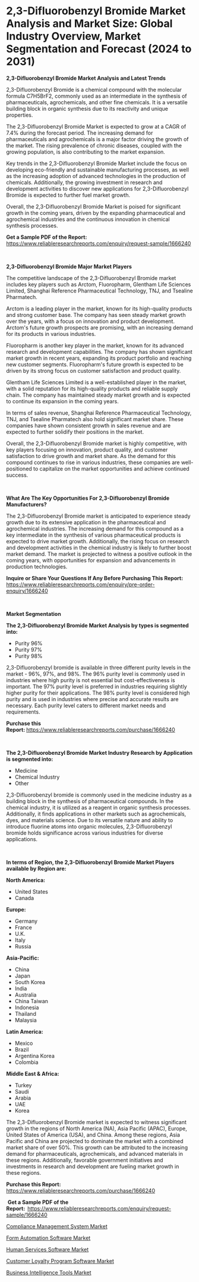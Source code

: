 <p><h1>2,3-Difluorobenzyl Bromide Market Analysis and Market Size: Global Industry Overview, Market Segmentation and Forecast (2024 to 2031)</h1></p><p><strong>2,3-Difluorobenzyl Bromide Market Analysis and Latest Trends</strong></p>
<p><p>2,3-Difluorobenzyl Bromide is a chemical compound with the molecular formula C7H5BrF2, commonly used as an intermediate in the synthesis of pharmaceuticals, agrochemicals, and other fine chemicals. It is a versatile building block in organic synthesis due to its reactivity and unique properties.</p><p>The 2,3-Difluorobenzyl Bromide Market is expected to grow at a CAGR of 7.4% during the forecast period. The increasing demand for pharmaceuticals and agrochemicals is a major factor driving the growth of the market. The rising prevalence of chronic diseases, coupled with the growing population, is also contributing to the market expansion.</p><p>Key trends in the 2,3-Difluorobenzyl Bromide Market include the focus on developing eco-friendly and sustainable manufacturing processes, as well as the increasing adoption of advanced technologies in the production of chemicals. Additionally, the growing investment in research and development activities to discover new applications for 2,3-Difluorobenzyl Bromide is expected to further fuel market growth.</p><p>Overall, the 2,3-Difluorobenzyl Bromide Market is poised for significant growth in the coming years, driven by the expanding pharmaceutical and agrochemical industries and the continuous innovation in chemical synthesis processes.</p></p>
<p><strong>Get a Sample PDF of the Report:&nbsp;</strong> <a href="https://www.reliableresearchreports.com/enquiry/request-sample/1666240">https://www.reliableresearchreports.com/enquiry/request-sample/1666240</a></p>
<p>&nbsp;</p>
<p><strong>2,3-Difluorobenzyl Bromide Major Market Players</strong></p>
<p><p>The competitive landscape of the 2,3-Difluorobenzyl Bromide market includes key players such as Arctom, Fluoropharm, Glentham Life Sciences Limited, Shanghai Reference Pharmaceutical Technology, TNJ, and Tsealine Pharmatech.</p><p>Arctom is a leading player in the market, known for its high-quality products and strong customer base. The company has seen steady market growth over the years, with a focus on innovation and product development. Arctom's future growth prospects are promising, with an increasing demand for its products in various industries.</p><p>Fluoropharm is another key player in the market, known for its advanced research and development capabilities. The company has shown significant market growth in recent years, expanding its product portfolio and reaching new customer segments. Fluoropharm's future growth is expected to be driven by its strong focus on customer satisfaction and product quality.</p><p>Glentham Life Sciences Limited is a well-established player in the market, with a solid reputation for its high-quality products and reliable supply chain. The company has maintained steady market growth and is expected to continue its expansion in the coming years.</p><p>In terms of sales revenue, Shanghai Reference Pharmaceutical Technology, TNJ, and Tsealine Pharmatech also hold significant market share. These companies have shown consistent growth in sales revenue and are expected to further solidify their positions in the market.</p><p>Overall, the 2,3-Difluorobenzyl Bromide market is highly competitive, with key players focusing on innovation, product quality, and customer satisfaction to drive growth and market share. As the demand for this compound continues to rise in various industries, these companies are well-positioned to capitalize on the market opportunities and achieve continued success.</p></p>
<p>&nbsp;</p>
<p><strong>What Are The Key Opportunities For 2,3-Difluorobenzyl Bromide Manufacturers?</strong></p>
<p><p>The 2,3-Difluorobenzyl Bromide market is anticipated to experience steady growth due to its extensive application in the pharmaceutical and agrochemical industries. The increasing demand for this compound as a key intermediate in the synthesis of various pharmaceutical products is expected to drive market growth. Additionally, the rising focus on research and development activities in the chemical industry is likely to further boost market demand. The market is projected to witness a positive outlook in the coming years, with opportunities for expansion and advancements in production technologies.</p></p>
<p><strong>Inquire or Share Your Questions If Any Before Purchasing This Report:</strong> <a href="https://www.reliableresearchreports.com/enquiry/pre-order-enquiry/1666240">https://www.reliableresearchreports.com/enquiry/pre-order-enquiry/1666240</a></p>
<p>&nbsp;</p>
<p><strong>Market Segmentation</strong></p>
<p><strong>The 2,3-Difluorobenzyl Bromide Market Analysis by types is segmented into:</strong></p>
<p><ul><li>Purity 96%</li><li>Purity 97%</li><li>Purity 98%</li></ul></p>
<p><p>2,3-Difluorobenzyl bromide is available in three different purity levels in the market - 96%, 97%, and 98%. The 96% purity level is commonly used in industries where high purity is not essential but cost-effectiveness is important. The 97% purity level is preferred in industries requiring slightly higher purity for their applications. The 98% purity level is considered high purity and is used in industries where precise and accurate results are necessary. Each purity level caters to different market needs and requirements.</p></p>
<p><strong>Purchase this Report:&nbsp;</strong><a href="https://www.reliableresearchreports.com/purchase/1666240">https://www.reliableresearchreports.com/purchase/1666240</a></p>
<p>&nbsp;</p>
<p><strong>The 2,3-Difluorobenzyl Bromide Market Industry Research by Application is segmented into:</strong></p>
<p><ul><li>Medicine</li><li>Chemical Industry</li><li>Other</li></ul></p>
<p><p>2,3-Difluorobenzyl bromide is commonly used in the medicine industry as a building block in the synthesis of pharmaceutical compounds. In the chemical industry, it is utilized as a reagent in organic synthesis processes. Additionally, it finds applications in other markets such as agrochemicals, dyes, and materials science. Due to its versatile nature and ability to introduce fluorine atoms into organic molecules, 2,3-Difluorobenzyl bromide holds significance across various industries for diverse applications.</p></p>
<p>&nbsp;</p>
<p><strong>In terms of Region, the 2,3-Difluorobenzyl Bromide Market Players available by Region are:</strong></p>
<p>
    <p> <strong> North America: </strong>
        <ul>
            <li>United States</li>
            <li>Canada</li>
        </ul>
        </p> 
    <p> <strong> Europe: </strong>
        <ul>
            <li>Germany</li>
            <li>France</li>
            <li>U.K.</li>
            <li>Italy</li>
            <li>Russia</li>
        </ul>
        </p> 
    <p> <strong> Asia-Pacific: </strong>
        <ul>
            <li>China</li>
            <li>Japan</li>
            <li>South Korea</li>
            <li>India</li>
            <li>Australia</li>
            <li>China Taiwan</li>
            <li>Indonesia</li>
            <li>Thailand</li>
            <li>Malaysia</li>
        </ul>
        </p> 
    <p> <strong> Latin America: </strong>
        <ul>
            <li>Mexico</li>
            <li>Brazil</li>
            <li>Argentina Korea</li>
            <li>Colombia</li>
        </ul>
        </p> 
    <p> <strong> Middle East & Africa: </strong>
        <ul>
            <li>Turkey</li>
            <li>Saudi</li>
            <li>Arabia</li>
            <li>UAE</li>
            <li>Korea</li>
        </ul>
    </p>
    </p>
<p><p>The 2,3-Difluorobenzyl Bromide market is expected to witness significant growth in the regions of North America (NA), Asia Pacific (APAC), Europe, United States of America (USA), and China. Among these regions, Asia Pacific and China are projected to dominate the market with a combined market share of over 50%. This growth can be attributed to the increasing demand for pharmaceuticals, agrochemicals, and advanced materials in these regions. Additionally, favorable government initiatives and investments in research and development are fueling market growth in these regions.</p></p>
<p><strong>Purchase this Report: </strong><a href="https://www.reliableresearchreports.com/purchase/1666240">https://www.reliableresearchreports.com/purchase/1666240</a></p>
<p>&nbsp;<strong>Get a Sample PDF of the Report:&nbsp;&nbsp;</strong><a href="https://www.reliableresearchreports.com/enquiry/request-sample/1666240">https://www.reliableresearchreports.com/enquiry/request-sample/1666240</a></p>
<p><strong></strong></p>
<p><p><a href="https://medium.com/p/cedc1c046528/edit">Compliance Management System Market</a></p><p><a href="https://medium.com/p/bb466fb8bf92/edit">Form Automation Software Market</a></p><p><a href="https://medium.com/p/3d2c240a2ce7/edit">Human Services Software Market</a></p><p><a href="https://medium.com/p/1b8b3906d706/edit">Customer Loyalty Program Software Market</a></p><p><a href="https://medium.com/p/748ebbccec94/edit">Business Intelligence Tools Market</a></p></p>